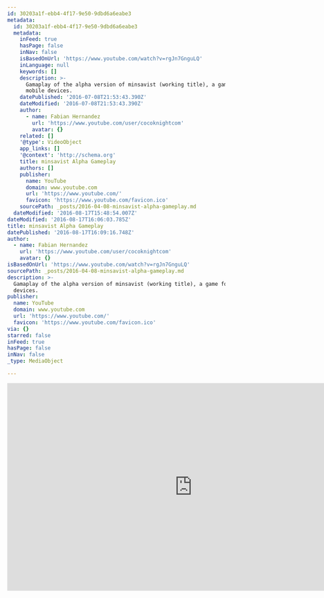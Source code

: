 ```yaml
---
id: 30203a1f-ebb4-4f17-9e50-9dbd6a6eabe3
metadata:
  id: 30203a1f-ebb4-4f17-9e50-9dbd6a6eabe3
  metadata:
    inFeed: true
    hasPage: false
    inNav: false
    isBasedOnUrl: 'https://www.youtube.com/watch?v=rgJn7GnguLQ'
    inLanguage: null
    keywords: []
    description: >-
      Gamaplay of the alpha version of minsavist (working title), a game for
      mobile devices.
    datePublished: '2016-07-08T21:53:43.390Z'
    dateModified: '2016-07-08T21:53:43.390Z'
    author:
      - name: Fabian Hernandez
        url: 'https://www.youtube.com/user/cocoknightcom'
        avatar: {}
    related: []
    '@type': VideoObject
    app_links: []
    '@context': 'http://schema.org'
    title: minsavist Alpha Gameplay
    authors: []
    publisher:
      name: YouTube
      domain: www.youtube.com
      url: 'https://www.youtube.com/'
      favicon: 'https://www.youtube.com/favicon.ico'
    sourcePath: _posts/2016-04-08-minsavist-alpha-gameplay.md
  dateModified: '2016-08-17T15:48:54.007Z'
dateModified: '2016-08-17T16:06:03.785Z'
title: minsavist Alpha Gameplay
datePublished: '2016-08-17T16:09:16.748Z'
author:
  - name: Fabian Hernandez
    url: 'https://www.youtube.com/user/cocoknightcom'
    avatar: {}
isBasedOnUrl: 'https://www.youtube.com/watch?v=rgJn7GnguLQ'
sourcePath: _posts/2016-04-08-minsavist-alpha-gameplay.md
description: >-
  Gamaplay of the alpha version of minsavist (working title), a game for mobile
  devices.
publisher:
  name: YouTube
  domain: www.youtube.com
  url: 'https://www.youtube.com/'
  favicon: 'https://www.youtube.com/favicon.ico'
via: {}
starred: false
inFeed: true
hasPage: false
inNav: false
_type: MediaObject

---
```

<iframe src="https://cdn.embedly.com/widgets/media.html?src=https%3A%2F%2Fwww.youtube.com%2Fembed%2FrgJn7GnguLQ%3Ffeature%3Doembed&amp;url=https%3A%2F%2Fwww.youtube.com%2Fwatch%3Fv%3DrgJn7GnguLQ&amp;image=https%3A%2F%2Fi.ytimg.com%2Fvi%2FrgJn7GnguLQ%2Fhqdefault.jpg&amp;key=b7d04c9b404c499eba89ee7072e1c4f7&amp;type=text%2Fhtml&amp;schema=youtube" width="854" height="480" scrolling="no" frameborder="0" allowfullscreen="allowfullscreen" style=""></iframe>